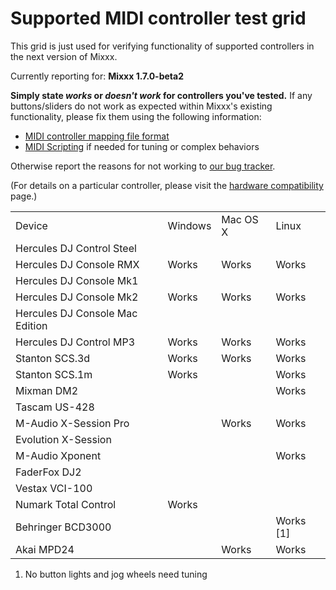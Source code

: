 # Supported MIDI controller test grid

This grid is just used for verifying functionality of supported
controllers in the next version of Mixxx.

Currently reporting for: **Mixxx 1.7.0-beta2**

**Simply state *works* or *doesn't work* for controllers you've
tested.** If any buttons/sliders do not work as expected within Mixxx's
existing functionality, please fix them using the following information:

  - [MIDI controller mapping file
    format](midi_controller_mapping_file_format)
  - [MIDI Scripting](MIDI%20Scripting) if needed for tuning or complex
    behaviors

Otherwise report the reasons for not working to [our bug
tracker](https://launchpad.net/mixxx/+filebug).

(For details on a particular controller, please visit the [hardware
compatibility](hardware%20compatibility) page.)

|                                 |         |          |             |
| ------------------------------- | ------- | -------- | ----------- |
| Device                          | Windows | Mac OS X | Linux       |
| Hercules DJ Control Steel       |         |          |             |
| Hercules DJ Console RMX         | Works   | Works    | Works       |
| Hercules DJ Console Mk1         |         |          |             |
| Hercules DJ Console Mk2         | Works   | Works    | Works       |
| Hercules DJ Console Mac Edition |         |          |             |
| Hercules DJ Control MP3         | Works   | Works    | Works       |
| Stanton SCS.3d                  | Works   | Works    | Works       |
| Stanton SCS.1m                  | Works   |          | Works       |
| Mixman DM2                      |         |          | Works       |
| Tascam US-428                   |         |          |             |
| M-Audio X-Session Pro           |         | Works    | Works       |
| Evolution X-Session             |         |          |             |
| M-Audio Xponent                 |         |          | Works       |
| FaderFox DJ2                    |         |          |             |
| Vestax VCI-100                  |         |          |             |
| Numark Total Control            | Works   |          |             |
| Behringer BCD3000               |         |          | Works \[1\] |
| Akai MPD24                      |         | Works    | Works       |

1.  No button lights and jog wheels need tuning
